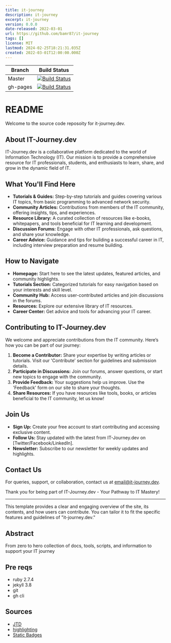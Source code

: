 ```yaml
---
title: it-journey
description: it-journey
excerpt: it-journey
version: 0.0.0
date-released: 2022-03-01
url: https://github.com/bamr87/it-journey
tags: []
license: MIT
lastmod: 2024-02-25T18:21:31.035Z
created: 2022-03-01T12:00:00.000Z
---
```



Branch | Build Status
---------|---------
Master | [![Build Status](https://app.travis-ci.com/bamr87/it-journey.svg?branch=master)](https://app.travis-ci.com/bamr87/it-journey)
gh-pages | [![Build Status](https://app.travis-ci.com/bamr87/it-journey.svg?branch=gh-pages)](https://app.travis-ci.com/bamr87/it-journey)


# README

Welcome to the source code reposoity for it-journey.dev.

## About IT-Journey.dev

IT-Journey.dev is a collaborative platform dedicated to the world of Information Technology (IT). Our mission is to provide a comprehensive resource for IT professionals, students, and enthusiasts to learn, share, and grow in the dynamic field of IT.

## What You'll Find Here

- **Tutorials & Guides:** Step-by-step tutorials and guides covering various IT topics, from basic programming to advanced network security.
- **Community Articles:** Contributions from members of the IT community, offering insights, tips, and experiences.
- **Resource Library:** A curated collection of resources like e-books, whitepapers, and tools beneficial for IT learning and development.
- **Discussion Forums:** Engage with other IT professionals, ask questions, and share your knowledge.
- **Career Advice:** Guidance and tips for building a successful career in IT, including interview preparation and resume building.

## How to Navigate

- **Homepage:** Start here to see the latest updates, featured articles, and community highlights.
- **Tutorials Section:** Categorized tutorials for easy navigation based on your interests and skill level.
- **Community Hub:** Access user-contributed articles and join discussions in the forums.
- **Resources:** Explore our extensive library of IT resources.
- **Career Center:** Get advice and tools for advancing your IT career.

## Contributing to IT-Journey.dev

We welcome and appreciate contributions from the IT community. Here’s how you can be part of our journey:

1. **Become a Contributor:** Share your expertise by writing articles or tutorials. Visit our 'Contribute' section for guidelines and submission details.
2. **Participate in Discussions:** Join our forums, answer questions, or start new topics to engage with the community.
3. **Provide Feedback:** Your suggestions help us improve. Use the 'Feedback' form on our site to share your thoughts.
4. **Share Resources:** If you have resources like tools, books, or articles beneficial to the IT community, let us know!

## Join Us

- **Sign Up:** Create your free account to start contributing and accessing exclusive content.
- **Follow Us:** Stay updated with the latest from IT-Journey.dev on [Twitter/Facebook/LinkedIn].
- **Newsletter:** Subscribe to our newsletter for weekly updates and highlights.

## Contact Us

For queries, support, or collaboration, contact us at [email@it-journey.dev](mailto:email@it-journey.dev).

Thank you for being part of IT-Journey.dev - Your Pathway to IT Mastery!

---

This template provides a clear and engaging overview of the site, its contents, and how users can contribute. You can tailor it to fit the specific features and guidelines of "it-journey.dev."


## Abstract

From zero to hero collection of docs, tools, scripts, and information to support your IT journey

## Pre reqs

* ruby 2.7.4
* jekyll 3.8
* git
* gh cli



## Sources

* [JTD](https://just-the-docs.github.io/just-the-docs/)
* [highlighting](https://jun711.github.io/web/how-to-highlight-code-on-a-Jekyll-site-syntax-highlighting/)
* [Static Badges](https://shields.io/badges)